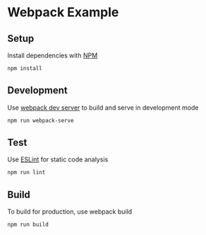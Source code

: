 # Webpack Example

## Setup

Install dependencies with [NPM](https://www.npmjs.com/)

```bash
npm install
```

## Development

Use [webpack dev server](https://webpack.github.io/docs/webpack-dev-server.html) to build and serve in development mode

```bash
npm run webpack-serve
```

## Test

Use [ESLint](https://eslint.org/) for static code analysis

```bash
npm run lint
```

## Build

To build for production, use webpack build

```bash
npm run build
```
